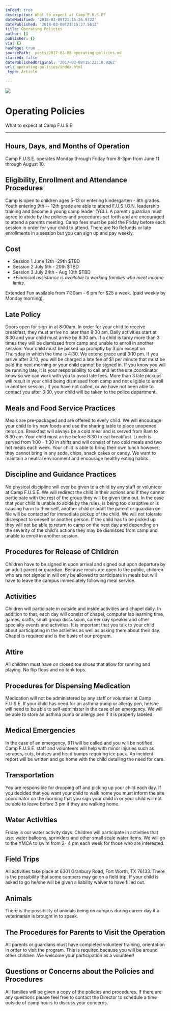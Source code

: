 ```yaml
---
inFeed: true
description: What to expect at Camp F.U.S.E!
dateModified: '2018-03-09T21:15:26.972Z'
datePublished: '2018-03-09T21:15:27.561Z'
title: Operating Policies
author: []
publisher: {}
via: {}
hasPage: true
sourcePath: _posts/2017-03-08-operating-policies.md
starred: false
datePublishedOriginal: '2017-03-08T15:22:10.936Z'
url: operating-policies/index.html
_type: Article

---
```

![](https://the-grid-user-content.s3-us-west-2.amazonaws.com/f8f63450-92ec-49b4-8c56-dcdc8f620eef.jpg)

# **Operating Policies**

What to expect at Camp F.U.S.E!

---

## Hours, Days, and Months of Operation

Camp F.U.S.E. operates Monday through Friday from 8-3pm from June 11 through August 10\.

## Eligibility, Enrollment and Attendance Procedures

Camp is open to children ages 5-13 or entering kindergarten - 8th grades. Youth entering 9th -- 12th grade are able to attend F.U.S.I.O.N. leadership training and become a young camp leader (YCL). A parent / guardian must agree to abide by the policies and procedures set forth and are encouraged to attend a parents meeting. Camp fees must be paid the Friday before each session in order for your child to attend. There are No Refunds or late enrollments in a session but you can sign up and pay weekly.

## Cost

* Session 1 June 12th -29th $TBD
* Session 2 July 5th - 20th $TBD
* Session 3 July 24th - Aug 10th $TBD
* _\*Financial assistance is available to working families who meet income limits._

Extended Fun available from 7:30am - 6 pm for $25 a week. (paid weekly by Monday morning).

## Late Policy

Doors open for sign-in at 8:00am. In order for your child to receive breakfast, they must arrive no later than 8:30 am. Daily activities start at 8:30 and your child must arrive by 8:30 am. If a child is tardy more than 3 times they will be dismissed from camp and unable to enroll in another session. Your child must be picked up promptly by 3 pm except on Thursday in which the time is 4:30\. We extend grace until 3:10 pm. If you arrive after 3:10, you will be charged a late fee of $1 per minute that must be paid the next morning or your child cannot be signed in. If you know you will be running late, it is your responsibility to call and let the site coordinator know so we can work with you to avoid late fees. More than 3 late pickups will result in your child being dismissed from camp and not eligible to enroll in another session . If you have not called, or we have not been able to contact you after 3:30, your child will be taken to the police department.

## Meals and Food Service Practices

Meals are pre-packaged and are offered to every child. We will encourage your child to try new foods and use the sharing table to place unopened items on. Breakfast will always be a cold meal and is served from 8am to 8:30 am. Your child must arrive before 8:30 to eat breakfast. Lunch is served from 1:00 - 1:30 in shifts and will consist of two cold meals and two hot meals each week. Your child is able to bring their own lunch however; they cannot bring in any soda, chips, snack cakes or candy. We want to maintain a neutral environment and encourage healthy eating habits.

## Discipline and Guidance Practices

No physical discipline will ever be given to a child by any staff or volunteer at Camp F.U.S.E. We will redirect the child in their actions and if they cannot participate with the rest of the group they will be given time out. In the case that your child is unable to abide by the rules, is being too disruptive or is causing harm to their self, another child or adult the parent or guardian on file will be contacted for immediate pickup of the child. We will not tolerate disrespect to oneself or another person. If the child has to be picked up they will not be able to return to camp on the next day and depending on the severity of the child's actions they may be dismissed from camp and unable to enroll in another session.

## Procedures for Release of Children

Children have to be signed in upon arrival and signed out upon departure by an adult parent or guardian. Because meals are open to the public, children who are not signed in will only be allowed to participate in meals but will have to leave the campus immediately following meal service.

## Activities

Children will participate in outside and inside activities and chapel daily. In addition to that, each day will consist of chapel, computer lab learning time, games, crafts, small group discussion, career day speaker and other specialty events and activities. It is important that you talk to your child about participating in the activities as well as asking them about their day. Chapel is required and is the basis of our program.

## Attire

All children must have on closed toe shoes that allow for running and playing. No flip flops and no tank tops.

## Procedures for Dispensing Medication

Medication will not be administered by any staff or volunteer at Camp F.U.S.E. If your child has need for an asthma pump or allergy pen, he/she will need to be able to self-administer in the case of an emergency. We will be able to store an asthma pump or allergy pen if it is properly labeled.

## Medical Emergencies

In the case of an emergency, 911 will be called and you will be notified. Camp F.U.S.E. staff and volunteers will help with minor injuries such as scrapes, cuts, bruises and head bumps requiring ice pack. An incident report will be written and go home with the child detailing the need for care.

## Transportation

You are responsible for dropping off and picking up your child each day. If you decided that you want your child to walk home you must inform the site coordinator on the morning that you sign your child in or your child will not be able to leave before 3 pm if they are walking home.

## Water Activities

Friday is our water activity days. Children will participate in activities that use: water balloons, sprinklers and other small scale water items. We will go to the YMCA to swim from 2- 4 pm each week for those who are interested.

## Field Trips

All activities take place at 6301 Granbury Road, Fort Worth, TX 76133\. There is the possibility that some campers may go on a field trip. If your child is asked to go he/she will be given a liability waiver to have filled out.

## Animals

There is the possibility of animals being on campus during career day if a veterinarian is brought in to speak.

## The Procedures for Parents to Visit the Operation

All parents or guardians must have completed volunteer training, orientation in order to visit the program. This is required because you will be around other children .We welcome your participation as a volunteer!

## Questions or Concerns about the Policies and Procedures

All families will be given a copy of the policies and procedures. If there are any questions please feel free to contact the Director to schedule a time outside of camp hours to discuss your concerns.